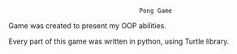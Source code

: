                                         Pong Game

Game was created to present my OOP abilities.

Every part of this game was written in python, using Turtle library.